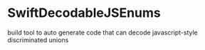 # SwiftDecodableJSEnums
 build tool to auto generate code that can decode javascript-style discriminated unions
